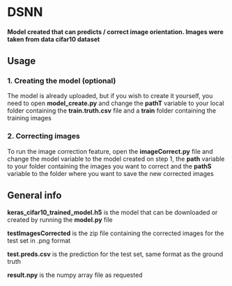 # DSNN

#### Model created that can predicts / correct image orientation. Images were taken from data cifar10 dataset

## Usage

### **1. Creating the model** (optional)
The model is already uploaded, but if you wish to create it yourself, you need to open **model_create.py** and change the **pathT** variable to your local folder containing the **train.truth.csv** file and a **train** folder containing the training images

### **2. Correcting images**
To run the image correction feature, open the **imageCorrect.py** file and change the model variable to the model created on step 1, the **path** variable to your folder containing the images you want to correct and the **pathS** variable to the folder where you want to save the new corrected images


## **General info**
**keras_cifar10_trained_model.h5** is the model that can be downloaded or created by running the **model.py** file

**testImagesCorrected** is the zip file containing the corrected images for the test set in .png format

**test.preds.csv** is the prediction for the test set, same format as the ground truth

**result.npy** is the numpy array file as requested
